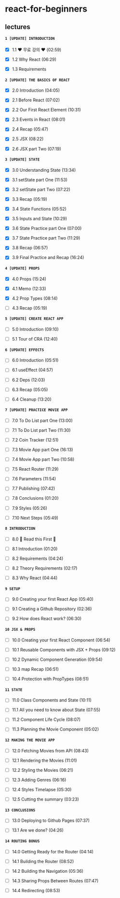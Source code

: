 # react-for-beginners

## lectures

####  ``1 [UPDATE] INTRODUCTION``

- [X] 1.1 ❤️ 무료 강의 ❤️ (02:59)

- [X] 1.2 Why React (06:29)

- [X] 1.3 Requirements

####  ``2 [UPDATE] THE BASICS OF REACT``

- [X] 2.0 Introduction (04:05)

- [X] 2.1 Before React (07:02)

- [X] 2.2 Our First React Element (10:31)

- [X] 2.3 Events in React (08:01)

- [X] 2.4 Recap (05:47)

- [X] 2.5 JSX (08:22)

- [X] 2.6 JSX part Two (07:19)

####  ``3 [UPDATE] STATE``

- [X] 3.0 Understanding State (13:34)

- [X] 3.1 setState part One (11:53)

- [X] 3.2 setState part Two (07:22)

- [X] 3.3 Recap (05:19)

- [X] 3.4 State Functions (05:52)

- [X] 3.5 Inputs and State (10:29)

- [X] 3.6 State Practice part One (07:00)

- [X] 3.7 State Practice part Two (11:29)

- [X] 3.8 Recap (06:57)

- [X] 3.9 Final Practice and Recap (16:24)

####  ``4 [UPDATE] PROPS``

- [X] 4.0 Props (15:24)

- [X] 4.1 Memo (12:33)

- [X] 4.2 Prop Types (08:14)

- [ ] 4.3 Recap (05:19)

####  ``5 [UPDATE] CREATE REACT APP``

- [ ] 5.0 Introduction (09:10)

- [ ] 5.1 Tour of CRA (12:40)

#### ``6 [UPDATE] EFFECTS``

- [ ] 6.0 Introduction (05:51)

- [ ] 6.1 useEffect (04:57)

- [ ] 6.2 Deps (12:03)

- [ ] 6.3 Recap (05:05)

- [ ] 6.4 Cleanup (13:20)

#### ``7 [UPDATE] PRACTICE MOVIE APP``

- [ ] 7.0 To Do List part One (13:00)

- [ ] 7.1 To Do List part Two (11:30)

- [ ] 7.2 Coin Tracker (12:51)

- [ ] 7.3 Movie App part One (16:13)

- [ ] 7.4 Movie App part Two (10:58)

- [ ] 7.5 React Router (11:29)

- [ ] 7.6 Parameters (11:54)

- [ ] 7.7 Publishing (07:42)

- [ ] 7.8 Conclusions (01:20)

- [ ] 7.9 Styles (05:26)

- [ ] 7.10 Next Steps (05:49)

#### ``8 INTRODUCTION``

- [ ] 8.0 🚨 Read this First 🚨

- [ ] 8.1 Introduction (01:20)

- [ ] 8.2 Requirements (04:24)

- [ ] 8.2 Theory Requirements (02:17)

- [ ] 8.3 Why React (04:44)

#### ``9 SETUP``

- [ ] 9.0 Creating your first React App (05:40)

- [ ] 9.1 Creating a Github Repository (02:36)

- [ ] 9.2 How does React work? (06:30)

#### ``10 JSX & PROPS``

- [ ] 10.0 Creating your first React Component (06:54)

- [ ] 10.1 Reusable Components with JSX + Props (09:12)

- [ ] 10.2 Dynamic Component Generation (09:54)

- [ ] 10.3 map Recap (06:51)

- [ ] 10.4 Protection with PropTypes (08:51)

#### ``11 STATE``

- [ ] 11.0 Class Components and State (10:11)

- [ ] 11.1 All you need to know about State (07:55)

- [ ] 11.2 Component Life Cycle (08:07)

- [ ] 11.3 Planning the Movie Component (05:02)

#### ``12 MAKING THE MOVIE APP``

- [ ] 12.0 Fetching Movies from API (08:43)

- [ ] 12.1 Rendering the Movies (11:01)

- [ ] 12.2 Styling the Movies (06:21)

- [ ] 12.3 Adding Genres (06:16)

- [ ] 12.4 Styles Timelapse (05:30)

- [ ] 12.5 Cutting the summary (03:23)

#### ``13 CONCLUSIONS``

- [ ] 13.0 Deploying to Github Pages (07:37)

- [ ] 13.1 Are we done? (04:26)

#### ``14 ROUTING BONUS``

- [ ] 14.0 Getting Ready for the Router (04:14)

- [ ] 14.1 Building the Router (08:52)

- [ ] 14.2 Building the Navigation (05:36)

- [ ] 14.3 Sharing Props Between Routes (07:47)

- [ ] 14.4 Redirecting (08:53)
